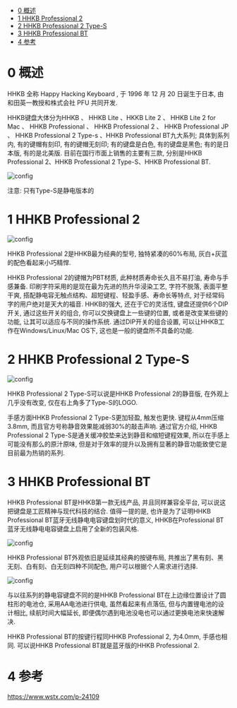 
<!-- @import "[TOC]" {cmd="toc" depthFrom=1 depthTo=6 orderedList=false} -->

<!-- code_chunk_output -->

- [0 概述](#0-概述)
- [1 HHKB Professional 2](#1-hhkb-professional-2)
- [2 HHKB Professional 2 Type\-S](#2-hhkb-professional-2-type-s)
- [3 HHKB Professional BT](#3-hhkb-professional-bt)
- [4 参考](#4-参考)

<!-- /code_chunk_output -->

# 0 概述

HHKB 全称 Happy Hacking Keyboard , 于 1996 年 12 月 20 日诞生于日本, 由和田英一教授和株式会社 PFU 共同开发. 

HHKB键盘大体分为HHKB 、 HHKB Lite 、HKKB Lite 2 、 HHKB Lite 2 for Mac 、 HHKB Professional 、 HHKB Professional 2 、 HHKB Professional JP 、 HHKB Professional 2 Type-s 、HHKB Professional BT九大系列; 具体到系列内, 有的键帽有刻印, 有的键帽无刻印; 有的键盘是白色, 有的键盘是黑色; 有的是日本版, 有的是北美版. 目前在国行市面上销售的主要有三款, 分别是HHKB Professional 2、HHKB Professional 2 Type-S、HHKB Professional BT. 

![config](./images/1.png)

注意: 只有Type\-S是静电版本的

# 1 HHKB Professional 2

![config](./images/2.jpeg)

HHKB Professional 2是HHKB最为经典的型号, 独特紧凑的60%布局, 灰白+灰蓝的配色看起来小巧精悍. 

HHKB Professional 2的键帽为PBT材质, 此种材质寿命长久且不易打油, 寿命与手感兼备. 印刷字符采用的是现在最为先进的热升华浸染工艺, 字符不脱落, 表面平整干爽, 搭配静电容无触点结构、超短键程、轻盈手感、寿命长等特点, 对于经常码字的用户绝对是天大的福音. HHKB的强大, 还在于它的灵活性, 键盘还提供6个DIP开关, 通过这些开关的组合, 你可以交换键盘上一些键的位置, 或者是改变某些键的功能, 让其可以适应与不同的操作系统. 通过DIP开关的组合设置, 可以让HHKB工作在Windows/Linux/Mac OS下, 这也是一般的键盘所不具备的功能. 

# 2 HHKB Professional 2 Type\-S

![config](./images/3.jpeg)

HHKB Professional 2 Type-S可以说是HHKB Professional 2的静音版, 在外观上几乎没有改变, 仅在右上角多了Type-S的LOGO. 

手感方面HHKB Professional 2 Type-S更加轻盈, 触发也更快. 键程从4mm压缩3.8mm, 而且官方号称静音效果能减弱30%的敲击声响. 通过官方介绍, HHKB Professional 2 Type-S是通关缓冲胶垫来达到静音和缩短键程效果, 所以在手感上可能没有那么的原汁原味, 但是对于效率的提升以及拥有显著的静音功能致使它是目前最为热销的系列. 

# 3 HHKB Professional BT

HHKB Professional BT是HHKB第一款无线产品, 并且同样兼容全平台, 可以说这把键盘是工匠精神与现代科技的结合. 值得一提的是, 也许是为了证明HHKB Professional BT蓝牙无线静电电容键盘划时代的意义, HHKB在Professional BT蓝牙无线静电电容键盘上启用了全新的包装风格. 

![config](./images/4.jpeg)

HHKB Professional BT外观依旧是延续其经典的按键布局, 共推出了黑有刻、黑无刻、白有刻、白无刻四种不同配色, 用户可以根据个人需求进行选择. 

![config](./images/5.jpeg)

与以往系列的静电容键盘不同的是HHKB Professional BT在上边缘位置设计了圆柱形的电池仓, 采用AA电池进行供电, 虽然看起来有点落伍, 但与内置锂电池的设计相比, 续航时间大幅延长, 即便偶尔遇到电池没电也可以通过更换电池来快速解决. 

HHKB Professional BT的按键行程同HHKB Professional 2, 为4.0mm, 手感也相同. 可以说HHKB Professional BT就是蓝牙版的HHKB Professional 2. 

# 4 参考

https://www.wstx.com/p-24109
